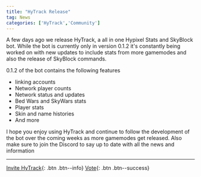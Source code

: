 ```yaml
---
title: "HyTrack Release"
tag: News
categories: ['HyTrack','Community']
---
```


A few days ago we release HyTrack, a all in one Hypixel Stats and SkyBlock bot. While the bot is currently only in version 0.1.2 it's constantly being worked on with new updates to include stats from more gamemodes and also the release of SkyBlock commands. 

0.1.2 of the bot contains the following features

- linking accounts
- Network player counts
- Network status and updates
- Bed Wars and SkyWars stats
- Player stats
- Skin and name histories
- And more

I hope you enjoy using HyTrack and continue to follow the development of the bot over the coming weeks as more gamemodes get released. Also make sure to join the Discord to say up to date with all the news and information

---

[Invite HyTrack](https://discord.com/oauth2/authorize?client_id=855043660127010847&permissions=281664&scope=bot%20applications.commands){: .btn .btn--info}
[Vote](https://top.gg/bot/855043660127010847/vote){: .btn .btn--success}